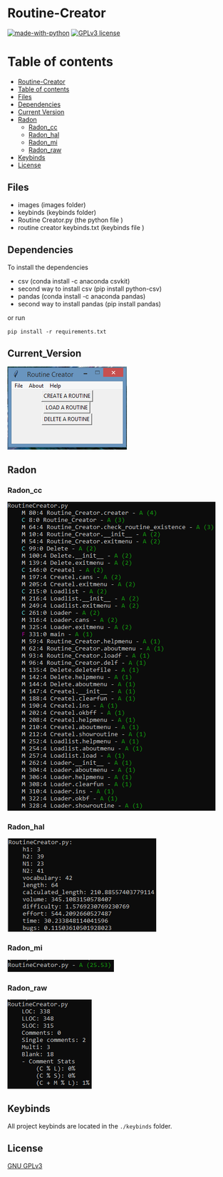 # Routine-Creator

[![made-with-python](https://img.shields.io/badge/Made%20with-Python-1f425f.svg)](https://www.python.org/) [![GPLv3 license](https://img.shields.io/badge/License-GPLv3-blue.svg)](http://perso.crans.org/besson/LICENSE.html)

# Table of contents

<!--ts-->
  * [Routine-Creator](#Routine-Creator)
  * [Table of contents](#Table_of_contents)
  * [Files](#Files)
  * [Dependencies](#Dependencies)
  * [Current Version](#Current_Version)
  * [Radon](#Radon)
    * [Radon_cc](#Radon_cc)
    * [Radon_hal](#Radon_hal)
    * [Radon_mi](#Radon_mi)
    * [Radon_raw](#Radon_raw)
  * [Keybinds](#Keybinds)
  * [License](#License)
<!--ts-->

## Files
<ul> 
 <li> images (images folder) </li>
 <li> keybinds (keybinds folder) </li>
 <li> Routine Creator.py (the python file ) </li>
 <li> routine creator keybinds.txt (keybinds file ) </li>
</ul>

## Dependencies

To install the dependencies

 <ul>
  <li> csv (conda install -c anaconda csvkit) </li>
  <li> second way to install csv (pip install python-csv) </li>
  <li> pandas (conda install -c anaconda pandas) </li>
  <li> second way to install pandas (pip install pandas) </li>
</ul>


or run

```shell
pip install -r requirements.txt
```

## Current_Version

<p><img src ="images/Routine Creator.png" title = "Routine Creator Version"/> </p>

## Radon 

### Radon_cc

<p><img src="images/Routine Creator radon cc.png" title="Routine Creator Radon cc"/></p>

### Radon_hal

<p><img src="images/Routine Creator radon hal.png" title="Routine Creator Radon hal"/></p>

### Radon_mi

<p><img src="images/Routine Creator radon mi.png" title="Routine Creator Radon mi"/></p>

### Radon_raw

<p><img src="images/Routine Creator radon raw.png" title="Routine Creator Radon raw"/></p>

## Keybinds 


All project keybinds are located in the `./keybinds`  folder.

## License
[GNU GPLv3](https://choosealicense.com/licenses/gpl-3.0/)
